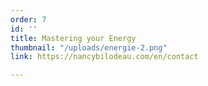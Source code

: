 ```yaml
---
order: 7
id: ''
title: Mastering your Energy
thumbnail: "/uploads/energie-2.png"
link: https://nancybilodeau.com/en/contact

---
```

